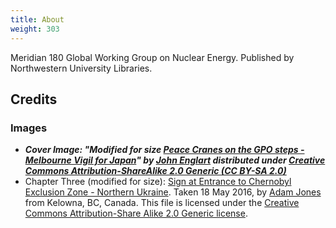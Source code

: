 ```yaml
---
title: About
weight: 303
---
```


Meridian 180 Global Working Group on Nuclear Energy. Published by Northwestern University Libraries.

## Credits

### Images

- ***Cover Image: "Modified for size [Peace Cranes on the GPO steps - Melbourne Vigil for Japan](https://www.flickr.com/photos/sandocap/5605798325/)" by [John Englart](https://www.flickr.com/photos/takver/) distributed under [Creative Commons Attribution-ShareAlike 2.0 Generic (CC BY-SA 2.0)](https://creativecommons.org/licenses/by-sa/2.0/)***
- Chapter Three (modified for size): [Sign at Entrance to Chernobyl Exclusion Zone - Northern Ukraine](https://flic.kr/p/GSu7Qh). Taken 18 May 2016, by [Adam Jones](https://www.flickr.com/people/41000732@N04) from Kelowna, BC, Canada. This file is licensed under the [Creative Commons Attribution-Share Alike 2.0 Generic license](https://creativecommons.org/licenses/by/2.0/). 